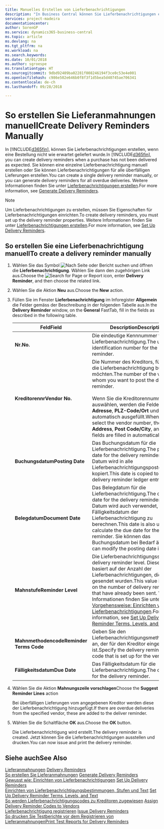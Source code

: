 ```yaml
---
title: Manuelles Erstellen von Lieferbenachrichtigungen
description: "In Business Central können Sie Lieferbenachrichtigungen erstellen, wenn eine Bestellung nicht wie erwartet geliefert wurde. Sie können eine einzelne Lieferbenachrichtigung manuell erstellen oder Sie können Lieferbenachrichtigungen für alle überfälligen Lieferungen erstellen."
services: project-madeira
documentationcenter: 
author: SorenGP
ms.service: dynamics365-business-central
ms.topic: article
ms.devlang: na
ms.tgt_pltfrm: na
ms.workload: na
ms.search.keywords: 
ms.date: 10/01/2018
ms.author: sgroespe
ms.translationtype: HT
ms.sourcegitcommit: 9dbd92409ba02281f008246194f3ce0c53e4e001
ms.openlocfilehash: c986e502e646b0f8f3f1d5bea5d40745ae706341
ms.contentlocale: de-ch
ms.lasthandoff: 09/28/2018

---
```

# <a name="create-delivery-reminders-manually"></a><span data-ttu-id="8a593-104">So erstellen Sie Lieferanmahnungen manuell</span><span class="sxs-lookup"><span data-stu-id="8a593-104">Create Delivery Reminders Manually</span></span>
<span data-ttu-id="8a593-105">In [!INCLUDE[d365fin](../../includes/d365fin_md.md)], können Sie Lieferbenachrichtigungen erstellen, wenn eine Bestellung nicht wie erwartet geliefert wurde.</span><span class="sxs-lookup"><span data-stu-id="8a593-105">In [!INCLUDE[d365fin](../../includes/d365fin_md.md)], you can create delivery reminders when a purchase has not been delivered as expected.</span></span> <span data-ttu-id="8a593-106">Sie können eine einzelne Lieferbenachrichtigung manuell erstellen oder Sie können Lieferbenachrichtigungen für alle überfälligen Lieferungen erstellen.</span><span class="sxs-lookup"><span data-stu-id="8a593-106">You can create a single delivery reminder manually, or you can generate delivery reminders for all overdue deliveries.</span></span> <span data-ttu-id="8a593-107">Weitere Informationen finden Sie unter [Lieferbenachrichtigungen erstellen](how-to-generate-delivery-reminders.md).</span><span class="sxs-lookup"><span data-stu-id="8a593-107">For more information, see [Generate Delivery Reminders](how-to-generate-delivery-reminders.md).</span></span>

> [!NOTE]
> <span data-ttu-id="8a593-108">Um Lieferbenachrichtigungen zu erstellen, müssen Sie Eigenschaften für Lieferbenachrichtigungen einrichten.</span><span class="sxs-lookup"><span data-stu-id="8a593-108">To create delivery reminders, you must set up the delivery reminder properties.</span></span> <span data-ttu-id="8a593-109">Weitere Informationen finden Sie unter [Lieferbenachrichtigungen erstellen](how-to-set-up-delivery-reminders.md).</span><span class="sxs-lookup"><span data-stu-id="8a593-109">For more information, see [Set Up Delivery Reminders](how-to-set-up-delivery-reminders.md).</span></span>

## <a name="to-create-a-delivery-reminder-manually"></a><span data-ttu-id="8a593-110">So erstellen Sie eine Lieferbenachrichtigung manuell</span><span class="sxs-lookup"><span data-stu-id="8a593-110">To create a delivery reminder manually</span></span>  

1.  <span data-ttu-id="8a593-111">Wählen Sie das Symbol ![Nach Seite oder Bericht suchen](../../media/ui-search/search_small.png "Nach Seite oder Bericht suchen") und öffnen die **Lieferbenachrichtigung**. Wählen Sie dann den zugehörigen Link aus.</span><span class="sxs-lookup"><span data-stu-id="8a593-111">Choose the ![Search for Page or Report](../../media/ui-search/search_small.png "Search for Page or Report icon") icon, enter **Delivery Reminder**, and then choose the related link.</span></span>  
2.  <span data-ttu-id="8a593-112">Wählen Sie die Aktion **Neu** aus.</span><span class="sxs-lookup"><span data-stu-id="8a593-112">Choose the **New** action.</span></span>  
3.  <span data-ttu-id="8a593-113">Füllen Sie im Fenster **Lieferbenachrichtigung** im Inforegister **Allgemein** die Felder gemäss der Beschreibung in der folgenden Tabelle aus.</span><span class="sxs-lookup"><span data-stu-id="8a593-113">In the **Delivery Reminder** window, on the **General** FastTab, fill in the fields as described in the following table.</span></span>  

    |<span data-ttu-id="8a593-114">Feld</span><span class="sxs-lookup"><span data-stu-id="8a593-114">Field</span></span>|<span data-ttu-id="8a593-115">Description</span><span class="sxs-lookup"><span data-stu-id="8a593-115">Description</span></span>|  
    |---------------------------------|---------------------------------------|  
    |<span data-ttu-id="8a593-116">**Nr.**</span><span class="sxs-lookup"><span data-stu-id="8a593-116">**No.**</span></span>|<span data-ttu-id="8a593-117">Die eindeutige Kennnummer für die Lieferbenachrichtigung.</span><span class="sxs-lookup"><span data-stu-id="8a593-117">The unique identification number for the delivery reminder.</span></span>|  
    |<span data-ttu-id="8a593-118">**Kreditorennr**</span><span class="sxs-lookup"><span data-stu-id="8a593-118">**Vendor No.**</span></span>|<span data-ttu-id="8a593-119">Die Nummer des Kreditors, für den Sie die Lieferbenachrichtigung buchen möchten.</span><span class="sxs-lookup"><span data-stu-id="8a593-119">The number of the vendor for whom you want to post the delivery reminder.</span></span><br /><br /> <span data-ttu-id="8a593-120">Wenn Sie die Kreditorennummer auswählen, werden die Felder **Name**, **Adresse**, **PLZ-Code/Ort** und **Kontakt** automatisch ausgefüllt.</span><span class="sxs-lookup"><span data-stu-id="8a593-120">When you select the vendor number, the **Name**, **Address**, **Post Code/City**, and **Contact** fields are filled in automatically.</span></span>|  
    |<span data-ttu-id="8a593-121">**Buchungsdatum**</span><span class="sxs-lookup"><span data-stu-id="8a593-121">**Posting Date**</span></span>|<span data-ttu-id="8a593-122">Das Buchungsdatum für die Lieferbenachrichtigung.</span><span class="sxs-lookup"><span data-stu-id="8a593-122">The posting date for the delivery reminder.</span></span> <span data-ttu-id="8a593-123">Dieses Datum wird in alle Lieferbenachrichtigungsposten kopiert.</span><span class="sxs-lookup"><span data-stu-id="8a593-123">This date is copied to all of the delivery reminder ledger entries.</span></span>|  
    |<span data-ttu-id="8a593-124">**Belegdatum**</span><span class="sxs-lookup"><span data-stu-id="8a593-124">**Document Date**</span></span>|<span data-ttu-id="8a593-125">Das Belegdatum für die Lieferbenachrichtigung.</span><span class="sxs-lookup"><span data-stu-id="8a593-125">The document date for the delivery reminder.</span></span> <span data-ttu-id="8a593-126">Dieses Datum wird auch verwendet, um das Fälligkeitsdatum der Lieferbenachrichtigung zu berechnen.</span><span class="sxs-lookup"><span data-stu-id="8a593-126">This date is also used to calculate the due date for the delivery reminder.</span></span> <span data-ttu-id="8a593-127">Sie können das Buchungsdatum bei Bedarf ändern.</span><span class="sxs-lookup"><span data-stu-id="8a593-127">You can modify the posting date if required.</span></span>|  
    |<span data-ttu-id="8a593-128">**Mahnstufe**</span><span class="sxs-lookup"><span data-stu-id="8a593-128">**Reminder Level**</span></span>|<span data-ttu-id="8a593-129">Die Lieferbenachrichtigungsstufe.</span><span class="sxs-lookup"><span data-stu-id="8a593-129">The delivery reminder level.</span></span> <span data-ttu-id="8a593-130">Dieser Wert basiert auf der Anzahl der Lieferbenachrichtigungen, die bereits gesendet wurden.</span><span class="sxs-lookup"><span data-stu-id="8a593-130">This value is based on the number of delivery reminders that have already been sent.</span></span> <span data-ttu-id="8a593-131">Weitere Informationen finden Sie unter [Vorgehensweise: Einrichten von Lieferbenachrichtigungen](how-to-set-up-delivery-reminder-terms-levels-and-text.md).</span><span class="sxs-lookup"><span data-stu-id="8a593-131">For more information, see [Set Up Delivery Reminder Terms, Levels, and Text](how-to-set-up-delivery-reminder-terms-levels-and-text.md).</span></span>|  
    |<span data-ttu-id="8a593-132">**Mahnmethodencode**</span><span class="sxs-lookup"><span data-stu-id="8a593-132">**Reminder Terms Code**</span></span>|<span data-ttu-id="8a593-133">Geben Sie den Lieferbenachrichtigungsmethodencode an, der für den Kreditor eingerichtet ist.</span><span class="sxs-lookup"><span data-stu-id="8a593-133">Specify the delivery reminder terms code that is set up for the vendor.</span></span>|  
    |<span data-ttu-id="8a593-134">**Fälligkeitsdatum**</span><span class="sxs-lookup"><span data-stu-id="8a593-134">**Due Date**</span></span>|<span data-ttu-id="8a593-135">Das Fälligkeitsdatum für die Lieferbenachrichtigung.</span><span class="sxs-lookup"><span data-stu-id="8a593-135">The due date for the delivery reminder.</span></span>|  

4.  <span data-ttu-id="8a593-136">Wählen Sie die Aktion **Mahnungszeile vorschlagen**</span><span class="sxs-lookup"><span data-stu-id="8a593-136">Choose the **Suggest Reminder Lines** action</span></span>  

    <span data-ttu-id="8a593-137">Bei überfälligen Lieferungen vom angegebenen Kreditor werden diese der Lieferbenachrichtigung hinzugefügt.</span><span class="sxs-lookup"><span data-stu-id="8a593-137">If there are overdue deliveries from the specified vendor, these are added to the deliver reminder.</span></span>  

5.  <span data-ttu-id="8a593-138">Wählen Sie die Schaltfläche **OK** aus.</span><span class="sxs-lookup"><span data-stu-id="8a593-138">Choose the **OK** button.</span></span>  

    <span data-ttu-id="8a593-139">Die Lieferbenachrichtigung wird erstellt.</span><span class="sxs-lookup"><span data-stu-id="8a593-139">The delivery reminder is created.</span></span> <span data-ttu-id="8a593-140">Jetzt können Sie die Lieferbenachrichtigungen ausstellen und drucken.</span><span class="sxs-lookup"><span data-stu-id="8a593-140">You can now issue and print the delivery reminder.</span></span>  

## <a name="see-also"></a><span data-ttu-id="8a593-141">Siehe auch</span><span class="sxs-lookup"><span data-stu-id="8a593-141">See Also</span></span>  
 <span data-ttu-id="8a593-142">[Lieferanmahnungen](delivery-reminders.md) </span><span class="sxs-lookup"><span data-stu-id="8a593-142">[Delivery Reminders](delivery-reminders.md) </span></span>  
 <span data-ttu-id="8a593-143">[So erstellen Sie Lieferanmahnungen](how-to-generate-delivery-reminders.md) </span><span class="sxs-lookup"><span data-stu-id="8a593-143">[Generate Delivery Reminders](how-to-generate-delivery-reminders.md) </span></span>  
 <span data-ttu-id="8a593-144">[Gewusst wie: Einrichten von Lieferbenachrichtigungen](how-to-set-up-delivery-reminders.md) </span><span class="sxs-lookup"><span data-stu-id="8a593-144">[Set Up Delivery Reminders](how-to-set-up-delivery-reminders.md) </span></span>  
 <span data-ttu-id="8a593-145">[Einrichten von Lieferbenachrichtigungsbestimmungen, Stufen und Text](how-to-set-up-delivery-reminder-terms-levels-and-text.md) </span><span class="sxs-lookup"><span data-stu-id="8a593-145">[Set Up Delivery Reminder Terms, Levels, and Text](how-to-set-up-delivery-reminder-terms-levels-and-text.md) </span></span>  
 <span data-ttu-id="8a593-146">[So werden Lieferbenachrichtigungscodes zu Kreditoren zugewiesen](how-to-assign-delivery-reminder-codes-to-vendors.md) </span><span class="sxs-lookup"><span data-stu-id="8a593-146">[Assign Delivery Reminder Codes to Vendors](how-to-assign-delivery-reminder-codes-to-vendors.md) </span></span>  
 <span data-ttu-id="8a593-147">[Lieferbenachrichtigung registrieren](how-to-issue-delivery-reminders.md) </span><span class="sxs-lookup"><span data-stu-id="8a593-147">[Issue Delivery Reminders](how-to-issue-delivery-reminders.md) </span></span>  
 [<span data-ttu-id="8a593-148">So drucken Sie Testberichte vor dem Registrieren von Lieferanmahnungen</span><span class="sxs-lookup"><span data-stu-id="8a593-148">Print Test Reports for Delivery Reminders</span></span>](how-to-print-test-reports-for-delivery-reminders.md)

